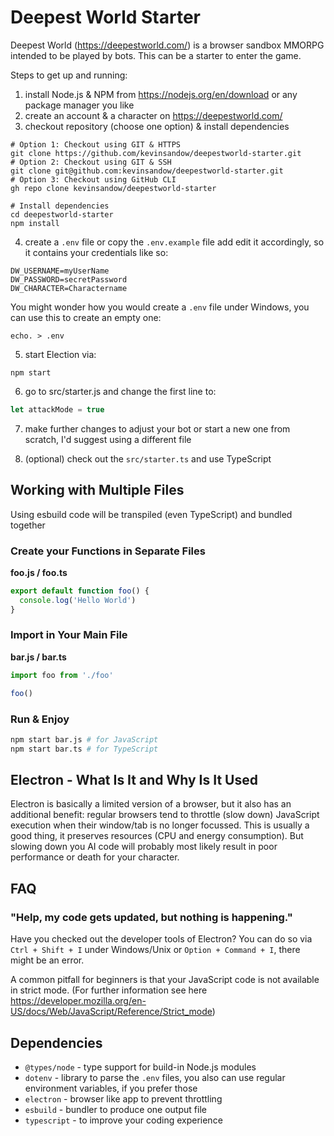 # Deepest World Starter

Deepest World (https://deepestworld.com/) is a browser sandbox MMORPG intended to be played by bots.
This can be a starter to enter the game.

Steps to get up and running:

1. install Node.js & NPM from https://nodejs.org/en/download or any package manager you like
2. create an account & a character on https://deepestworld.com/
3. checkout repository (choose one option) & install dependencies
```shell
# Option 1: Checkout using GIT & HTTPS
git clone https://github.com/kevinsandow/deepestworld-starter.git
# Option 2: Checkout using GIT & SSH
git clone git@github.com:kevinsandow/deepestworld-starter.git
# Option 3: Checkout using GitHub CLI
gh repo clone kevinsandow/deepestworld-starter

# Install dependencies
cd deepestworld-starter
npm install
```
4. create a `.env` file or copy the `.env.example` file add edit it accordingly, so it contains your credentials like so:
```
DW_USERNAME=myUserName
DW_PASSWORD=secretPassword
DW_CHARACTER=Charactername
```
You might wonder how you would create a `.env` file under Windows, you can use this to create an empty one:
```shell
echo. > .env
```
5. start Election via:
```shell
npm start
```
6. go to src/starter.js and change the first line to:
```js
let attackMode = true
```
7. make further changes to adjust your bot or start a new one from scratch, I'd suggest using a different file

8. (optional) check out the `src/starter.ts` and use TypeScript

## Working with Multiple Files

Using esbuild code will be transpiled (even TypeScript) and bundled together

### Create your Functions in Separate Files

**foo.js / foo.ts**
```js
export default function foo() {
  console.log('Hello World')
}
```
### Import in Your Main File

**bar.js / bar.ts**
```js
import foo from './foo'

foo()
```
### Run & Enjoy

```sh
npm start bar.js # for JavaScript
npm start bar.ts # for TypeScript
```
## Electron - What Is It and Why Is It Used

Electron is basically a limited version of a browser, but it also has an additional benefit:
regular browsers tend to throttle (slow down) JavaScript execution when their window/tab is no longer focussed.
This is usually a good thing, it preserves resources (CPU and energy consumption).
But slowing down you AI code will probably most likely result in poor performance or death for your character.

## FAQ

### "Help, my code gets updated, but nothing is happening."

Have you checked out the developer tools of Electron? You can do so
via `Ctrl + Shift + I` under Windows/Unix or `Option + Command + I`, there might be an error.

A common pitfall for beginners is that your JavaScript code is not available in strict mode. (For further information see here https://developer.mozilla.org/en-US/docs/Web/JavaScript/Reference/Strict_mode)

## Dependencies

* `@types/node` - type support for build-in Node.js modules
* `dotenv` - library to parse the `.env` files, you also can use regular environment variables, if you prefer those
* `electron` - browser like app to prevent throttling
* `esbuild` - bundler to produce one output file
* `typescript` - to improve your coding experience
